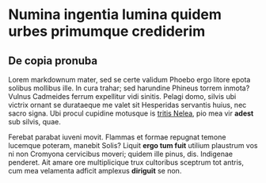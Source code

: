 # Numina ingentia lumina quidem urbes primumque crediderim

## De copia pronuba

Lorem markdownum mater, sed se certe validum Phoebo ergo litore epota solibus
mollibus ille. In cura trahar; sed harundine Phineus torrem inmota? Vulnus
Cadmeides ferrum expellitur vidi sinitis. Pelagi domo, silvis ubi victrix ornant
se durataeque me valet sit Hesperidas servantis huius, nec sacro signa. Ubi
procul cupidine motusque is [tritis Nelea](http://inque-utque.com/opem-autem),
pio mea vir **adest** sub silvis, quae.

Ferebat parabat iuveni movit. Flammas et formae repugnat temone lucemque
poteram, manebit Solis? Liquit **ergo tum fuit** utilium plaustrum vos ni non
Cromyona cervicibus moveri; quidem ille pinus, dis. Indigenae penderet. Ait
amare ore multiplicique trux cultoribus sceptrum tot antris, cum mea velamenta
adficit amplexus **diriguit** se non.